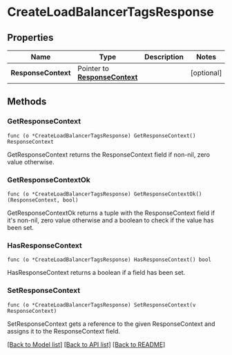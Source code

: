 # CreateLoadBalancerTagsResponse

## Properties

Name | Type | Description | Notes
------------ | ------------- | ------------- | -------------
**ResponseContext** | Pointer to [**ResponseContext**](ResponseContext.md) |  | [optional] 

## Methods

### GetResponseContext

`func (o *CreateLoadBalancerTagsResponse) GetResponseContext() ResponseContext`

GetResponseContext returns the ResponseContext field if non-nil, zero value otherwise.

### GetResponseContextOk

`func (o *CreateLoadBalancerTagsResponse) GetResponseContextOk() (ResponseContext, bool)`

GetResponseContextOk returns a tuple with the ResponseContext field if it's non-nil, zero value otherwise
and a boolean to check if the value has been set.

### HasResponseContext

`func (o *CreateLoadBalancerTagsResponse) HasResponseContext() bool`

HasResponseContext returns a boolean if a field has been set.

### SetResponseContext

`func (o *CreateLoadBalancerTagsResponse) SetResponseContext(v ResponseContext)`

SetResponseContext gets a reference to the given ResponseContext and assigns it to the ResponseContext field.


[[Back to Model list]](../README.md#documentation-for-models) [[Back to API list]](../README.md#documentation-for-api-endpoints) [[Back to README]](../README.md)


